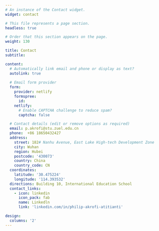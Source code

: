 ```yaml
---
# An instance of the Contact widget.
widget: contact

# This file represents a page section.
headless: true

# Order that this section appears on the page.
weight: 130

title: Contact
subtitle:

content:
  # Automatically link email and phone or display as text?
  autolink: true
  
  # Email form provider
  form:
    provider: netlify
    formspree:
      id:
    netlify:
      # Enable CAPTCHA challenge to reduce spam?
      captcha: false

  # Contact details (edit or remove options as required)
  email: p.akrofi@stu.zuel.edu.cn
  phone:  +86 18650432427
  address:
    street: 182# Nanhu Avenue, East Lake High-tech Development Zone
    city: Wuhan
    region: Hubei
    postcode: '430073'
    country: China
    country_code: CN
  coordinates:
    latitude: '30.475224'
    longitude: '114.393532'
  directions: Building 10, International Education School
  contact_links:
    - icon: linkedin
      icon_pack: fab
      name: Linkedln
      link: 'linkedin.com/in/philip-akrofi-atitianti'

design:
  columns: '2'
---
```

